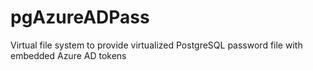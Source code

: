 # pgAzureADPass
Virtual file system to provide virtualized PostgreSQL password file with embedded Azure AD tokens
